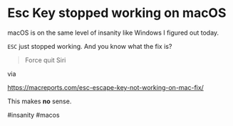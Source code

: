# Esc Key stopped working on macOS

macOS is on the same level of insanity like Windows I figured out today.

`ESC` just stopped working. And you know what the fix is?

> Force quit Siri

via

https://macreports.com/esc-escape-key-not-working-on-mac-fix/

This makes **no** sense.

#insanity #macos
